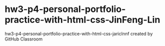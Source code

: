 # hw3-p4-personal-portfolio-practice-with-html-css-JinFeng-Lin
hw3-p4-personal-portfolio-practice-with-html-css-jariclnnf created by GitHub Classroom
